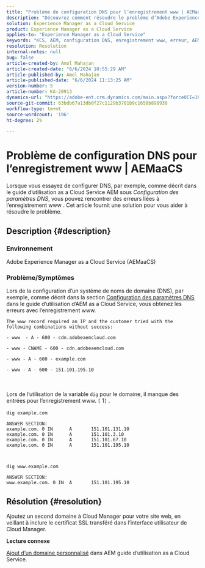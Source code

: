 ```yaml
---
title: "Problème de configuration DNS pour l’enregistrement www | AEMaaCS"
description: "Découvrez comment résoudre le problème d’Adobe Experience Manager as a Cloud Service où vous obtenez l’erreur d’enregistrement www lors de la configuration DNS."
solution: Experience Manager as a Cloud Service
product: Experience Manager as a Cloud Service
applies-to: "Experience Manager as a Cloud Service"
keywords: "KCS, AEM, configuration DNS, enregistrement www, erreur, AEMaaCS, Adobe Experience Manager as a Cloud Service"
resolution: Resolution
internal-notes: null
bug: false
article-created-by: Amol Mahajan
article-created-date: "6/6/2024 10:55:29 AM"
article-published-by: Amol Mahajan
article-published-date: "6/6/2024 11:13:25 AM"
version-number: 5
article-number: KA-20913
dynamics-url: "https://adobe-ent.crm.dynamics.com/main.aspx?forceUCI=1&pagetype=entityrecord&etn=knowledgearticle&id=cbe6c446-f323-ef11-840a-00224808decd"
source-git-commit: 63bdb67a13db0f27c1129b3701b9c1656b898930
workflow-type: tm+mt
source-wordcount: '196'
ht-degree: 2%

---
```


# Problème de configuration DNS pour l’enregistrement www | AEMaaCS


Lorsque vous essayez de configurer DNS, par exemple, comme décrit dans le guide d’utilisation as a Cloud Service AEM sous *Configuration des paramètres DNS*, vous pouvez rencontrer des erreurs liées à l’enregistrement www . Cet article fournit une solution pour vous aider à résoudre le problème.

## Description {#description}


### <b>Environnement</b>

Adobe Experience Manager as a Cloud Service (AEMaaCS)



### <b>Problème/Symptômes</b>

Lors de la configuration d’un système de noms de domaine (DNS), par exemple, comme décrit dans la section [Configuration des paramètres DNS](https://experienceleague.adobe.com/docs/experience-manager-cloud-service/content/implementing/using-cloud-manager/custom-domain-names/configure-dns-settings.html) dans le guide d’utilisation d’AEM as a Cloud Service, vous obtenez les erreurs avec l’enregistrement www.


```
The www record required an IP and the customer tried with the following combinations without success:

- www  - A - 600 - cdn.adobeaemcloud.com

- www - CNAME - 600 - cdn.adobeaemcloud.com

- www - A - 600 - example.com

- www - A - 600 - 151.101.195.10
```

<br><br>Lors de l’utilisation de la variable `dig` pour le domaine, il manque des entrées pour l’enregistrement www. `[` 1`]` .<br><br>`dig example.com`



```
ANSWER SECTION:
example.com. 0 IN      A       151.101.131.10
example.com. 0 IN      A       151.101.3.10
example.com. 0 IN      A       151.101.67.10
example.com. 0 IN      A       151.101.195.10
```


` `

`dig www.example.com`




```
ANSWER SECTION:
www.example.com. 0 IN  A       151.101.195.10
```



## Résolution {#resolution}


Ajoutez un second domaine à Cloud Manager pour votre site web, en veillant à inclure le certificat SSL transféré dans l’interface utilisateur de Cloud Manager.

<b>Lecture connexe</b>

[Ajout d’un domaine personnalisé](https://experienceleague.adobe.com/docs/experience-manager-cloud-service/content/implementing/using-cloud-manager/custom-domain-names/add-custom-domain-name.html) dans AEM guide d’utilisation as a Cloud Service.
